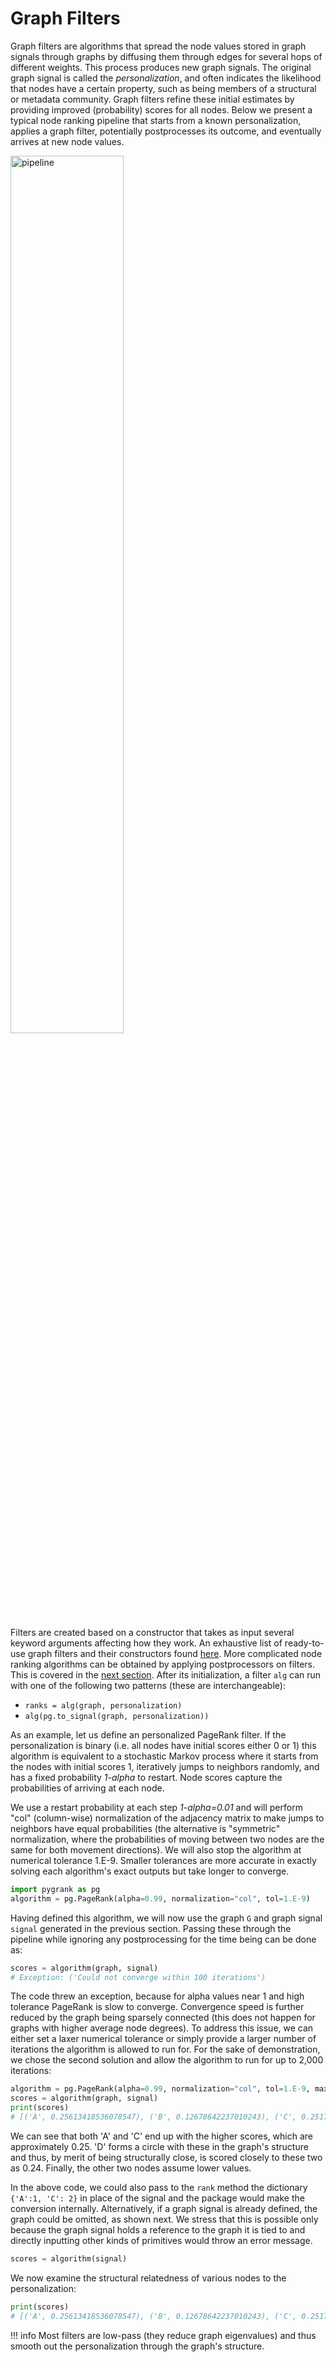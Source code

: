 # Graph Filters

Graph filters are algorithms that spread the node values stored in graph signals
through graphs by diffusing them through edges for several hops of different weights.
This process produces new graph signals. The original graph signal is called 
the *personalization*, and often
indicates the likelihood that nodes have a certain property, such as being members
of a structural or metadata community. Graph filters refine these
initial estimates by providing improved (probability) scores for all nodes.
Below we present a typical node ranking pipeline that starts from a known personalization,
applies a graph filter, potentially postprocesses its outcome, and eventually arrives at new node values.

<img src="../pipeline.png" alt="pipeline" style="width: 60%;">

Filters are created based on a constructor that takes as input several keyword
arguments affecting how they work. An exhaustive list of ready-to-use graph filters 
and their constructors
found [here](../generated/filters.md).
More complicated node ranking algorithms can be obtained by applying postprocessors on
filters. This is covered in the [next section](postprocessors.md).
After its initialization, a filter `alg` can run
with one of the following two patterns (these are interchangeable):

* `ranks = alg(graph, personalization)`
* `alg(pg.to_signal(graph, personalization))`


As an example, let us define an personalized PageRank filter. If the personalization is
binary (i.e. all nodes have initial scores either 0 or 1) this algorithm
is equivalent to a stochastic Markov process where it starts from the nodes
with initial scores 1, iteratively jumps to neighbors randomly, and has
a fixed probability *1-alpha* to restart. Node scores capture the probabilities 
of arriving at each node.

We use a restart probability at each step *1-alpha=0.01* and will
perform "col" (column-wise) normalization of the adjacency matrix to make
jumps to neighbors have equal probabilities (the alternative is "symmetric"
normalization, where the probabilities of moving between two nodes are the
same for both movement directions). We will also stop the algorithm at numerical
tolerance 1.E-9. Smaller tolerances are more accurate in exactly solving
each algorithm's exact outputs but take longer to converge.

```python
import pygrank as pg
algorithm = pg.PageRank(alpha=0.99, normalization="col", tol=1.E-9)
```

Having defined this algorithm, we will now use the graph `G` and graph signal
`signal` generated in the previous section. Passing these through the pipeline
while ignoring any postprocessing for the time being can be done as:

```python
scores = algorithm(graph, signal)
# Exception: ('Could not converge within 100 iterations')
```

The code threw an exception, because for alpha values near 1 and high tolerance
PageRank is slow to converge. Convergence speed is further reduced by the graph being
sparsely connected (this does not happen for graphs with higher average node
degrees). To address this issue, we can either set a laxer numerical
tolerance or simply provide a larger number of iterations the algorithm is allowed
to run for. For the sake of demonstration, we chose the second solution and allow
the algorithm to run for up to 2,000 iterations:

```python
algorithm = pg.PageRank(alpha=0.99, normalization="col", tol=1.E-9, max_iters=2000)
scores = algorithm(graph, signal)
print(scores)
# [('A', 0.25613418536078547), ('B', 0.12678642237010243), ('C', 0.2517487443382047), ('D', 0.24436832596280528), ('E', 0.12096232196810223)]
```

We can see that both 'A' and 'C' end up with the higher scores,
which are approximately 0.25. 'D' forms a circle with these
in the graph's structure and thus, by merit of being structurally close,
is scored closely to these two as 0.24. Finally, the other two nodes
assume lower values.

In the above code, we could also pass to the `rank` method
the dictionary `{'A':1, 'C': 2}` in place
of the signal and the package would make the conversion internally.
Alternatively, if a graph signal is already defined,
the graph could be omitted, as shown next. We stress that this is possible
only because the graph signal holds a reference to the graph it is tied to
and directly inputting other kinds of primitives would throw an error message.

```python
scores = algorithm(signal)
```

We now examine the structural relatedness of various nodes to the personalization:
```python
print(scores)
# [('A', 0.25613418536078547), ('B', 0.12678642237010243), ('C', 0.2517487443382047), ('D', 0.24436832596280528), ('E', 0.12096232196810223)]
```

!!! info
    Most filters are low-pass (they reduce graph eigenvalues) and thus smooth out the 
    personalization through the graph's structure.

